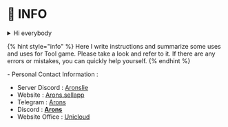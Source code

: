 # 👤 INFO

<details>

<summary>Hi everybody</summary>

I'm Arons, a reseller of key tools from AKEBI, UNICORE, ... ( Later there will be other tools depending on market demand ) All information on this page is written by me.

</details>

{% hint style="info" %}
Here I write instructions and summarize some uses and uses for Tool game. Please take a look and refer to it. If there are any errors or mistakes, you can quickly help yourself.
{% endhint %}

\- Personal Contact Information :

* Server Discord : [Aronslie](https://discord.gg/78ApGEAKFU)
* Website : [Arons.sellapp](https://arons.sell.app/?browse=products\&cursor=)
* Telegram : [Arons](https://t.me/aronslie)
* Discord : [**Arons** ](https://discord.com/users/727853330696634397)
* Website Office : [Unicloud](https://unicore.cloud/forum/)


